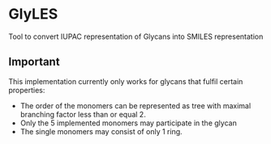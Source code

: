 # GlyLES
Tool to convert IUPAC representation of Glycans into SMILES representation

## Important
This implementation currently only works for glycans that fulfil certain properties:
 * The order of the monomers can be represented as tree with maximal branching factor less than or equal 2.
 * Only the 5 implemented monomers may participate in the glycan
 * The single monomers may consist of only 1 ring.